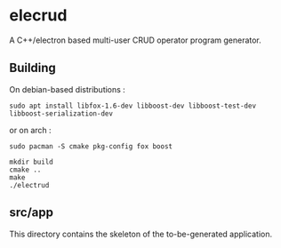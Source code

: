 # elecrud

A C++/electron based multi-user CRUD operator program generator.

## Building

On debian-based distributions :

	sudo apt install libfox-1.6-dev libboost-dev libboost-test-dev libboost-serialization-dev

or on arch :

	sudo pacman -S cmake pkg-config fox boost 

	mkdir build
	cmake ..
	make
	./electrud

## src/app

This directory contains the skeleton of the to-be-generated application.
